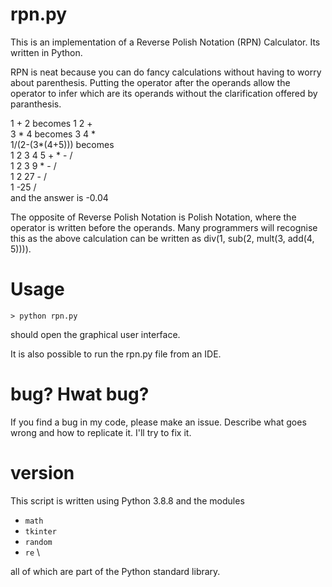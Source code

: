 # rpn.py

This is an implementation of a Reverse Polish Notation (RPN) Calculator.
Its written in Python.

RPN is neat because you can do fancy calculations without having
to worry about parenthesis. Putting the operator after the operands
allow the operator to infer which are its operands without the clarification
offered by paranthesis.

1 + 2 becomes 1 2 + \
3 * 4 becomes 3 4 * \
1/(2-(3*(4+5))) becomes \
1 2 3 4 5 + * - / \
1 2 3 9 * - / \
1 2 27 - / \
1 -25 / \
and the answer is -0.04

The opposite of Reverse Polish Notation is Polish Notation, where the operator
is written before the operands. Many programmers will recognise this as the
above calculation can be written as div(1, sub(2, mult(3, add(4, 5)))).

# Usage

`> python rpn.py`

should open the graphical user interface.

It is also possible to run the rpn.py file from an IDE.

# bug? Hwat bug?

If you find a bug in my code, please make an issue. Describe what goes wrong
and how to replicate it. I'll try to fix it.

# version

This script is written using Python 3.8.8 and the modules
- `math`
- `tkinter`
- `random`
- `re` \

all of which are part of the Python standard library.
